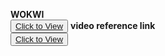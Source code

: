 
**WOKWI**
<br>
<button>
  <a href="https://wokwi.com/projects/347010987752161874">Click to View </a>
</button>
**video reference link**
<br>
<button>
   <a href="https://youtu.be/ane7jq0nG-k"> Click to View </a>
</button>
